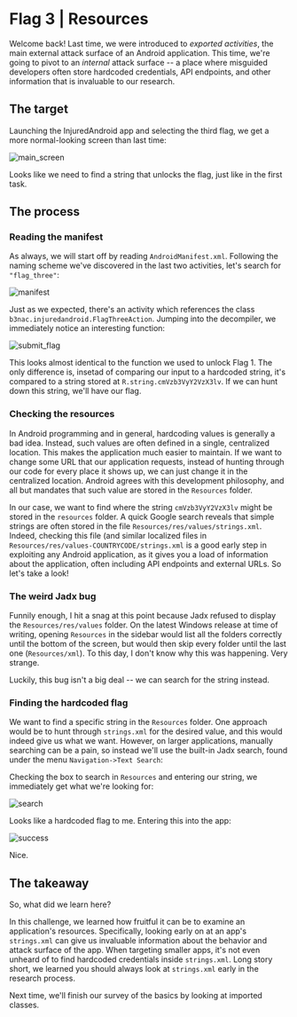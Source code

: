 # Flag 3 | Resources
Welcome back! Last time, we were introduced to *exported activities*, the main external attack surface of an Android application. This time, we're going
to pivot to an *internal* attack surface -- a place where misguided developers often store hardcoded credentials, API endpoints, and other information
that is invaluable to our research.

## The target

Launching the InjuredAndroid app and selecting the third flag, we get a more normal-looking screen than last time:

![main_screen](https://user-images.githubusercontent.com/86139991/173879458-52232521-f591-4f02-b362-aaa2657aee7b.PNG)

Looks like we need to find a string that unlocks the flag, just like in the first task.

## The process

### Reading the manifest

As always, we will start off by reading `AndroidManifest.xml`. Following the naming scheme we've discovered in the last two activities, let's search for
`"flag_three"`:

![manifest](https://user-images.githubusercontent.com/86139991/173879748-f2af2eb7-5495-4f1b-be10-a3b388e613e3.PNG)

Just as we expected, there's an activity which references the class `b3nac.injuredandroid.FlagThreeAction`. Jumping into the decompiler, we immediately
notice an interesting function:

![submit_flag](https://user-images.githubusercontent.com/86139991/173880175-81f1382d-ddf8-414b-90d4-defbf484cbf4.PNG)

This looks almost identical to the function we used to unlock Flag 1. The only difference is, insetad of comparing our input to a hardcoded string,
it's compared to a string stored at `R.string.cmVzb3VyY2VzX3lv`. If we can hunt down this string, we'll have our flag.

### Checking the resources

In Android programming and in general, hardcoding values is generally a bad idea. Instead, such values are often defined in a single, centralized location.
This makes the application much easier to maintain. If we want to change some URL that our application requests, instead of hunting through our code
for every place it shows up, we can just change it in the centralized location. Android agrees with this development philosophy, and all but mandates
that such value are stored in the `Resources` folder.

In our case, we want to find where the string `cmVzb3VyY2VzX3lv` might be stored in the `resources` folder. A quick Google search reveals that
simple strings are often stored in the file `Resources/res/values/strings.xml`. Indeed, checking this file (and similar localized files in
`Resources/res/values-COUNTRYCODE/strings.xml` is a good early step in exploiting any Android application, as it gives you a load of information
about the application, often including API endpoints and external URLs. So let's take a look!

### The weird Jadx bug

Funnily enough, I hit a snag at this point because Jadx refused to display the `Resources/res/values` folder. On the latest Windows release
at time of writing, opening `Resources` in the sidebar would list all the folders correctly until the bottom of the screen, but would then skip
every folder until the last one (`Resources/xml`). To this day, I don't know why this was happening. Very strange.

Luckily, this bug isn't a big deal -- we can search for the string instead.

### Finding the hardcoded flag

We want to find a specific string in the `Resources` folder. One approach would be to hunt through `strings.xml` for the desired value, and this would
indeed give us what we want. However, on larger applications, manually searching can be a pain, so instead we'll use the built-in Jadx search, found
under the menu `Navigation->Text Search`:

Checking the box to search in `Resources` and entering our string, we immediately get what we're looking for:

![search](https://user-images.githubusercontent.com/86139991/173883738-5c0d957b-00ed-4b41-a79e-be7ec53d27ee.PNG)

Looks like a hardcoded flag to me. Entering this into the app:

![success](https://user-images.githubusercontent.com/86139991/173883904-0ea05bcd-5149-49dc-bd09-b0cf7626c8a1.PNG)

Nice.

## The takeaway

So, what did we learn here?

In this challenge, we learned how fruitful it can be to examine an application's resources. Specifically, looking early on at an app's `strings.xml` can
give us invaluable information about the behavior and attack surface of the app. When targeting smaller apps, it's not even unheard of to find
hardcoded credentials inside `strings.xml`. Long story short, we learned you should always look at `strings.xml` early in the research process. 

Next time, we'll finish our survey of the basics by looking at imported classes.
